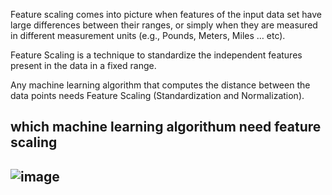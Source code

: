 <p>
Feature scaling comes into picture when features of the input data set have large differences between their ranges, or simply when they are measured in different measurement units (e.g., Pounds, Meters, Miles … etc).
  
Feature Scaling is a technique to standardize the independent features present in the data in a fixed range.
  
Any machine learning algorithm that computes the distance between the data points needs Feature Scaling (Standardization and Normalization). 

</p>





<h2>which machine learning algorithum need feature scaling <h2>

![image](https://user-images.githubusercontent.com/89294557/185535648-81326636-5b81-4aaf-a377-71fb88876edd.png)
